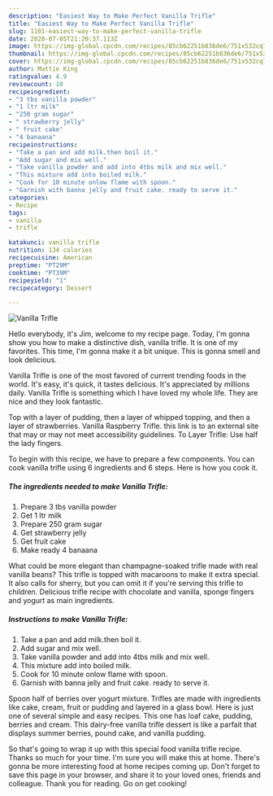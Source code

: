 ```yaml
---
description: "Easiest Way to Make Perfect Vanilla Trifle"
title: "Easiest Way to Make Perfect Vanilla Trifle"
slug: 1101-easiest-way-to-make-perfect-vanilla-trifle
date: 2020-07-05T21:20:37.113Z
image: https://img-global.cpcdn.com/recipes/85cb62251b836de6/751x532cq70/vanilla-trifle-recipe-main-photo.jpg
thumbnail: https://img-global.cpcdn.com/recipes/85cb62251b836de6/751x532cq70/vanilla-trifle-recipe-main-photo.jpg
cover: https://img-global.cpcdn.com/recipes/85cb62251b836de6/751x532cq70/vanilla-trifle-recipe-main-photo.jpg
author: Mattie King
ratingvalue: 4.9
reviewcount: 10
recipeingredient:
- "3 tbs vanilla powder"
- "1 ltr milk"
- "250 gram sugar"
- " strawberry jelly"
- " fruit cake"
- "4 banaana"
recipeinstructions:
- "Take a pan and add milk.then boil it."
- "Add sugar and mix well."
- "Take vanilla powder and add into 4tbs milk and mix well."
- "This mixture add into boiled milk."
- "Cook for 10 minute onlow flame with spoon."
- "Garnish with banna jelly and fruit cake. ready to serve it."
categories:
- Recipe
tags:
- vanilla
- trifle

katakunci: vanilla trifle 
nutrition: 134 calories
recipecuisine: American
preptime: "PT29M"
cooktime: "PT39M"
recipeyield: "1"
recipecategory: Dessert

---
```



![Vanilla Trifle](https://img-global.cpcdn.com/recipes/85cb62251b836de6/751x532cq70/vanilla-trifle-recipe-main-photo.jpg)

Hello everybody, it's Jim, welcome to my recipe page. Today, I'm gonna show you how to make a distinctive dish, vanilla trifle. It is one of my favorites. This time, I'm gonna make it a bit unique. This is gonna smell and look delicious.

Vanilla Trifle is one of the most favored of current trending foods in the world. It's easy, it's quick, it tastes delicious. It's appreciated by millions daily. Vanilla Trifle is something which I have loved my whole life. They are nice and they look fantastic.

Top with a layer of pudding, then a layer of whipped topping, and then a layer of strawberries. Vanilla Raspberry Trifle. this link is to an external site that may or may not meet accessibility guidelines. To Layer Trifle: Use half the lady fingers.


To begin with this recipe, we have to prepare a few components. You can cook vanilla trifle using 6 ingredients and 6 steps. Here is how you cook it.

<!--inarticleads1-->

##### The ingredients needed to make Vanilla Trifle:

1. Prepare 3 tbs vanilla powder
1. Get 1 ltr milk
1. Prepare 250 gram sugar
1. Get  strawberry jelly
1. Get  fruit cake
1. Make ready 4 banaana


What could be more elegant than champagne-soaked trifle made with real vanilla beans? This trifle is topped with macaroons to make it extra special. It also calls for sherry, but you can omit it if you&#39;re serving this trifle to children. Delicious trifle recipe with chocolate and vanilla, sponge fingers and yogurt as main ingredients. 

<!--inarticleads2-->

##### Instructions to make Vanilla Trifle:

1. Take a pan and add milk.then boil it.
1. Add sugar and mix well.
1. Take vanilla powder and add into 4tbs milk and mix well.
1. This mixture add into boiled milk.
1. Cook for 10 minute onlow flame with spoon.
1. Garnish with banna jelly and fruit cake. ready to serve it.


Spoon half of berries over yogurt mixture. Trifles are made with ingredients like cake, cream, fruit or pudding and layered in a glass bowl. Here is just one of several simple and easy recipes. This one has loaf cake, pudding, berries and cream. This dairy-free vanilla trifle dessert is like a parfait that displays summer berries, pound cake, and vanilla pudding. 

So that's going to wrap it up with this special food vanilla trifle recipe. Thanks so much for your time. I'm sure you will make this at home. There's gonna be more interesting food at home recipes coming up. Don't forget to save this page in your browser, and share it to your loved ones, friends and colleague. Thank you for reading. Go on get cooking!
